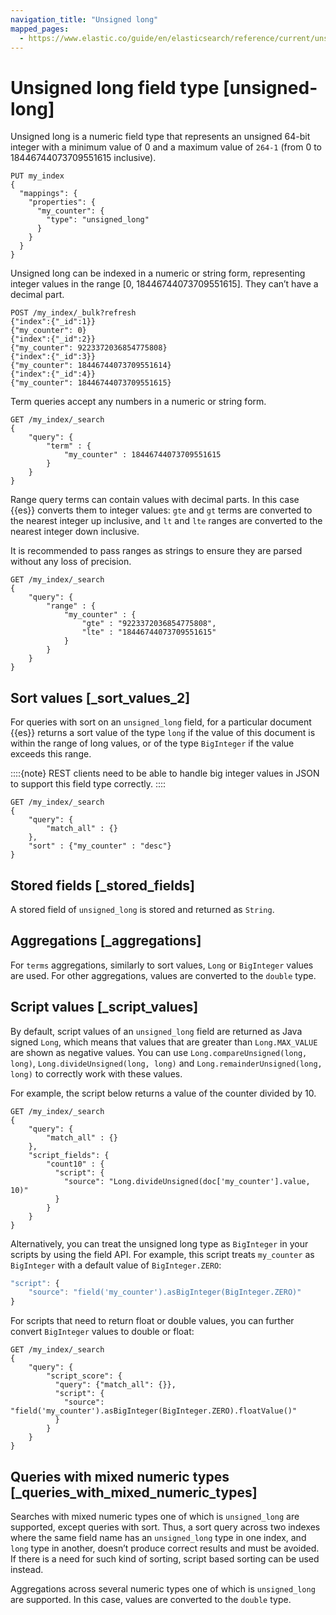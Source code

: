 ```yaml
---
navigation_title: "Unsigned long"
mapped_pages:
  - https://www.elastic.co/guide/en/elasticsearch/reference/current/unsigned-long.html
---
```


# Unsigned long field type [unsigned-long]


Unsigned long is a numeric field type that represents an unsigned 64-bit integer with a minimum value of 0 and a maximum value of `264-1` (from 0 to 18446744073709551615 inclusive).

```console
PUT my_index
{
  "mappings": {
    "properties": {
      "my_counter": {
        "type": "unsigned_long"
      }
    }
  }
}
```

Unsigned long can be indexed in a numeric or string form, representing integer values in the range [0, 18446744073709551615]. They can’t have a decimal part.

```console
POST /my_index/_bulk?refresh
{"index":{"_id":1}}
{"my_counter": 0}
{"index":{"_id":2}}
{"my_counter": 9223372036854775808}
{"index":{"_id":3}}
{"my_counter": 18446744073709551614}
{"index":{"_id":4}}
{"my_counter": 18446744073709551615}
```

Term queries accept any numbers in a numeric or string form.

```console
GET /my_index/_search
{
    "query": {
        "term" : {
            "my_counter" : 18446744073709551615
        }
    }
}
```

Range query terms can contain values with decimal parts. In this case {{es}} converts them to integer values: `gte` and `gt` terms are converted to the nearest integer up inclusive, and `lt` and `lte` ranges are converted to the nearest integer down inclusive.

It is recommended to pass ranges as strings to ensure they are parsed without any loss of precision.

```console
GET /my_index/_search
{
    "query": {
        "range" : {
            "my_counter" : {
                "gte" : "9223372036854775808",
                "lte" : "18446744073709551615"
            }
        }
    }
}
```

## Sort values [_sort_values_2]

For queries with sort on an `unsigned_long` field, for a particular document {{es}} returns a sort value of the type `long` if the value of this document is within the range of long values, or of the type `BigInteger` if the value exceeds this range.

::::{note}
REST clients need to be able to handle big integer values in JSON to support this field type correctly.
::::


```console
GET /my_index/_search
{
    "query": {
        "match_all" : {}
    },
    "sort" : {"my_counter" : "desc"}
}
```


## Stored fields [_stored_fields]

A stored field of `unsigned_long` is stored and returned as `String`.


## Aggregations [_aggregations]

For `terms` aggregations, similarly to sort values, `Long` or `BigInteger` values are used. For other aggregations, values are converted to the `double` type.


## Script values [_script_values]

By default, script values of an `unsigned_long` field are returned as Java signed `Long`, which means that values that are greater than `Long.MAX_VALUE` are shown as negative values. You can use `Long.compareUnsigned(long, long)`, `Long.divideUnsigned(long, long)` and `Long.remainderUnsigned(long, long)` to correctly work with these values.

For example, the script below returns a value of the counter divided by 10.

```console
GET /my_index/_search
{
    "query": {
        "match_all" : {}
    },
    "script_fields": {
        "count10" : {
          "script": {
            "source": "Long.divideUnsigned(doc['my_counter'].value, 10)"
          }
        }
    }
}
```

Alternatively, you can treat the unsigned long type as `BigInteger` in your scripts by using the field API. For example, this script treats `my_counter` as `BigInteger` with a default value of `BigInteger.ZERO`:

```js
"script": {
    "source": "field('my_counter').asBigInteger(BigInteger.ZERO)"
}
```

For scripts that need to return float or double values, you can further convert `BigInteger` values to double or float:

```console
GET /my_index/_search
{
    "query": {
        "script_score": {
          "query": {"match_all": {}},
          "script": {
            "source": "field('my_counter').asBigInteger(BigInteger.ZERO).floatValue()"
          }
        }
    }
}
```


## Queries with mixed numeric types [_queries_with_mixed_numeric_types]

Searches with mixed numeric types one of which is `unsigned_long` are supported, except queries with sort. Thus, a sort query across two indexes where the same field name has an `unsigned_long` type in one index, and `long` type in another, doesn’t produce correct results and must be avoided. If there is a need for such kind of sorting, script based sorting can be used instead.

Aggregations across several numeric types one of which is `unsigned_long` are supported. In this case, values are converted to the `double` type.


